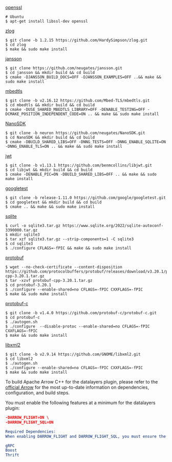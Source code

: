 [openssl](https://github.com/openssl/openssl)

```shell
# Ubuntu
$ apt-get install libssl-dev openssl
```

[zlog](https://github.com/HardySimpson/zlog.git)
```shell
$ git clone -b 1.2.15 https://github.com/HardySimpson/zlog.git
$ cd zlog
$ make && sudo make install
```

[jansson](https://github.com/neugates/jansson.git)
```shell
$ git clone https://github.com/neugates/jansson.git
$ cd jansson && mkdir build && cd build
$ cmake -DJANSSON_BUILD_DOCS=OFF -DJANSSON_EXAMPLES=OFF ..&& make && sudo make install
```

[mbedtls](https://github.com/ARMmbed/mbedtls.git)
```shell
$ git clone -b v2.16.12 https://github.com/Mbed-TLS/mbedtls.git
$ cd mbedtls && mkdir build && cd build
$ cmake -DUSE_SHARED_MBEDTLS_LIBRARY=OFF -DENABLE_TESTING=OFF -DCMAKE_POSITION_INDEPENDENT_CODE=ON .. && make && sudo make install
```

[NanoSDK](https://github.com/neugates/NanoSDK.git)
```shell
$ git clone -b neuron https://github.com/neugates/NanoSDK.git
$ cd NanoSDK && mkdir build && cd build
$ cmake -DBUILD_SHARED_LIBS=OFF -DNNG_TESTS=OFF -DNNG_ENABLE_SQLITE=ON -DNNG_ENABLE_TLS=ON .. && make && sudo make install
```

[jwt](https://github.com/benmcollins/libjwt.git)
```shell
$ git clone -b v1.13.1 https://github.com/benmcollins/libjwt.git
$ cd libjwt && mkdir build && cd build
$ cmake -DENABLE_PIC=ON -DBUILD_SHARED_LIBS=OFF .. && make && sudo make install
```

[googletest](https://github.com/google/googletest.git)
```shell
$ git clone -b release-1.11.0 https://github.com/google/googletest.git 
$ cd googletest && mkdir build && cd build
$ cmake .. && make && sudo make install
```

[sqlite](https://github.com/sqlite/sqlite)
```shell
$ curl -o sqlite3.tar.gz https://www.sqlite.org/2022/sqlite-autoconf-3390000.tar.gz
$ mkdir sqlite3
$ tar xzf sqlite3.tar.gz --strip-components=1 -C sqlite3
$ cd sqlite3
$ ./configure CFLAGS=-fPIC && make && sudo make install
```

[protobuf](https://github.com/protocolbuffers/protobuf)
```shell
$ wget --no-check-certificate --content-disposition https://github.com/protocolbuffers/protobuf/releases/download/v3.20.1/protobuf-cpp-3.20.1.tar.gz
$ tar -xzvf protobuf-cpp-3.20.1.tar.gz
$ cd protobuf-3.20.1
$ ./configure --enable-shared=no CFLAGS=-fPIC CXXFLAGS=-fPIC
$ make && sudo make install
```

[protobuf-c](https://github.com/protobuf-c/protobuf-c.git)
```shell
$ git clone -b v1.4.0 https://github.com/protobuf-c/protobuf-c.git
$ cd protobuf-c
$ ./autogen.sh
$ ./configure  --disable-protoc --enable-shared=no CFLAGS=-fPIC CXXFLAGS=-fPIC 
$ make && sudo make install
```

[libxml2](https://github.com/GNOME/libxml2.git)
```shell
$ git clone -b v2.9.14 https://github.com/GNOME/libxml2.git
$ cd libxml2
$ ./autogen.sh
$ ./configure --enable-shared=no CFLAGS=-fPIC CXXFLAGS=-fPIC
$ make && sudo make install
```


To build Apache Arrow C++ for the datalayers plugin, please refer to the [official Arrow](https://github.com/apache/arrow) for the most up-to-date information on dependencies, configuration, and build steps.

You must enable the following features at a minimum for the datalayers plugin:

```cmake
-DARROW_FLIGHT=ON \
-DARROW_FLIGHT_SQL=ON

Required Dependencies:
When enabling DARROW_FLIGHT and DARROW_FLIGHT_SQL, you must ensure the following dependencies are installed on your system:

gRPC
Boost
Thrift
